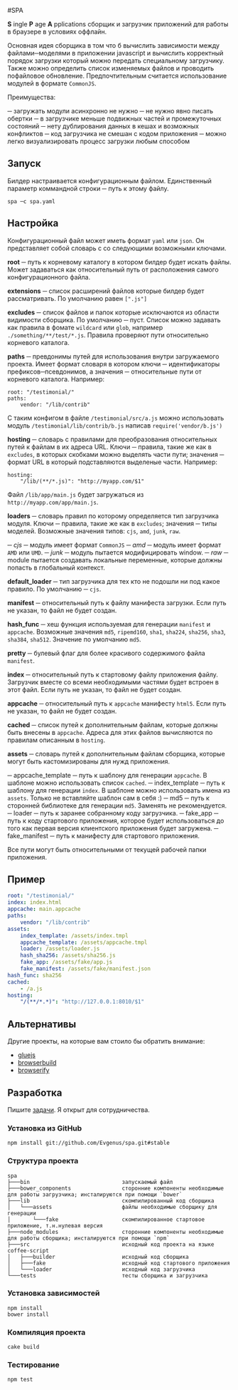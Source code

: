 #SPA

**S** ingle **P** age **A** pplications сборщик и загрузчик приложений для работы в браузере в условиях оффлайн.

Основная идея сборщика в том что б вычислить зависимости между файлами─моделями в приложении javascript и вычислить корректный порядок загрузки который можно передать специальному загрузчику. Также можно определить список изменяемых файлов и проводить пофайловое обновление. Предпочтительным считается использование модулей в формате `CommonJS`.

Преимущества:

  ─ загружать модули асинхронно не нужно
  ─ не нужно явно писать обертки
  ─ в загрузчике меньше подвижных частей и промежуточных состояний
  ─ нету дублирования данных в кешах и возможных конфликтов
  ─ код загрузчика не смешан с кодом приложения
  ─ можно легко визуализировать процесс загрузки любым способом

## Запуск

Билдер настраивается конфигурационным файлом. Единственный параметр коммандной строки ─ путь к этому файлу. 

```
spa ─c spa.yaml
```

## Настройка

Конфигурационный файл может иметь формат `yaml` или `json`. Он представляет собой словарь с со следующими возможными ключами.

**root** ─ путь к корневому каталогу в котором билдер будет искать файлы. Может задаваться как относительный путь от расположения самого конфигурационного файла.

**extensions** ─ список расширений файлов которые билдер будет рассматривать. По умолчанию равен `[".js"]`

**excludes** ─ список файлов и папок которые исключаются из области видимости сборщика. По умолчанию ─ пуст. Список можно задавать как правила в фомате `wildcard` или `glob`, например `./something/**/test/*.js`. Правила проверяют пути относительно корневого каталога.

**paths** ─ превдонимы путей для использования внутри загружаемого проекта. Имеет формат словаря в котором ключи ─ идентификаторы префиксов─псевдонимов, а значения ─ относительные пути от корневого каталога. Например:

```
root: "/testimonial/"
paths:
    vendor: "/lib/contrib"
```

С таким конфигом в файле `/testimonial/src/a.js` можно использовать модуль `/testimonial/lib/contrib/b.js` написав `require('vendor/b.js')`

**hosting** ─ словарь с правилами для преобразования относительных путей к файлам в их адреса URL. Ключи ─ правила, такие же как в `excludes`, в которых скобками можно выделять части пути; значения ─ формат URL в который подставляются выделеные части. Например:

```
hosting:
    "/lib/(**/*.js)": "http://myapp.com/$1"
```

Файл `/lib/app/main.js` будет загружаться из `http://myapp.com/app/main.js`.

**loaders** ─ словарь правил по которому определяется тип загрузчика модуля. Ключи ─ правила, такие же как в `excludes`; значения ─ типы моделей. Возможные значения типов: `cjs`, `amd`, `junk`, `raw`.

─ _cjs_ ─ модуль имеет формат `CommonJS`
─ _amd_ ─ модуль имеет формат `AMD` или `UMD`.
─ _junk_ ─ модуль пытается модифицировать window.
─ _raw_ ─ module пытается создавать локальные переменные, которые должны попасть в глобальный контекст.

**default_loader** ─ тип загрузчика для тех кто не подошли ни под какое правило. По умолчанию ─ `cjs`.

**manifest** ─ относительный путь к файлу манифеста загрузки. Если путь не указан, то файл не будет создан.

**hash_func** ─ хеш функция используемая для генерации `manifest` и `appcache`. Возможные значения `md5`, `ripemd160`, `sha1`, `sha224`, `sha256`, `sha3`, `sha384`, `sha512`. Значение по умолчанию `md5`.

**pretty** ─ булевый флаг для более красивого содержимого файла `manifest`.

**index** ─ относительный путь к стартовому файлу приложения файлу. Загрузчик вместе со всеми необходимыми частями будет встроен в этот файл. Если путь не указан, то файл не будет создан.

**appcache** ─ относительный путь к `appcache` манифесту `html5`. Если путь не указан, то файл не будет создан.

**cached** ─ список путей к дополнительным файлам, которые должны быть внесены в `appcache`. Адреса для этих файлов вычисляются по правилам описанным в `hosting`.

**assets** ─ словарь путей к дополнительным файлам сборщика, которые могут быть кастомизированы для нужд приложения.

─ appcache_template ─ путь к шаблону для генерации `appcache`. В шаблоне можно использовать список `cached`.
─ index_template ─ путь к шаблону для генерации `index`. В шаблоне можно использовать имена из `assets`. Только не вставляйте шаблон сам в себя :)
─ md5 ─ путь к сторонней библиотеке для генерации `md5`. Заменять не рекомендуется.
─ loader ─ путь к заранее собранному коду загрузчика.
─ fake_app ─ путь к коду стартового приложения, которое будет использоваться до того как первая версия клиентского приложения будет загружена.
─ fake_manifest ─ путь к манифесту для стартового приложения.

Все пути могут быть относительными от текущей рабочей папки приложения.

## Пример

```yaml
root: "/testimonial/"
index: index.html
appcache: main.appcache
paths:
    vendor: "/lib/contrib"
assets:
    index_template: /assets/index.tmpl
    appcache_template: /assets/appcache.tmpl
    loader: /assets/loader.js
    hash_sha256: /assets/sha256.js
    fake_app: /assets/fake/app.js
    fake_manifest: /assets/fake/manifest.json
hash_func: sha256
cached:
    - /a.js
hosting:
    "/(**/*.*)": "http://127.0.0.1:8010/$1"
```

## Альтернативы

Другие проекты, на которые вам стоило бы обратить внимание:

 * [gluejs](http://mixu.net/gluejs/)
 * [browserbuild](https://github.com/learnboost/browserbuild/)
 * [browserify](http://browserify.org/)

## Разработка

Пишите [задачи](https://github.com/Evgenus/spa/issues). Я открыт для сотрудничества.

### Установка из GitHub

```
npm install git://github.com/Evgenus/spa.git#stable
```

### Структура проекта

```
spa
├───bin                             запускаемый файл
├───bower_components                сторонние компоненты необходимые для работы загрузчика; инсталируются при помощи `bower`
├───lib                             скомпилированный код сборщика 
│   └───assets                      файлы необходимые сборщику для генерации
│       └───fake                    скомпилированное стартовое приложение, т.н.нулевая версия
├───node_modules                    сторонние компоненты необходимые для работы сборщика; инсталируются при помощи `npm`
├───src                             исходный код проекта на языке coffee-script
│   ├───builder                     исходный код сборщика
│   ├───fake                        исходный код стартового приложения
│   └───loader                      исходный код загрузчика
└───tests                           тесты сборщика и загрузчика
```

### Установка зависимостей 

```
npm install
bower install
```

### Компиляция проекта 

```
cake build
```

### Тестирование 

```
npm test
```

